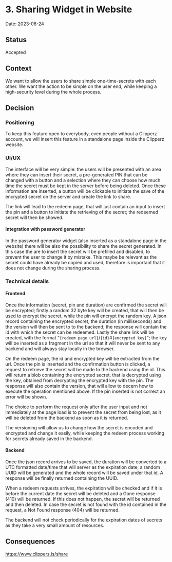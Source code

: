 # 3. Sharing Widget in Website

Date: 2023-08-24


## Status

Accepted


## Context

We want to allow the users to share simple one-time-secrets with each other. We want the action to be simple on the user end, while keeping a high-security level during the whole process.


## Decision

### Positioning

To keep this feature open to everybody, even people without a Clipperz account, we will insert this feature in a standalone page inside the Clipperz website.

### UI/UX

The interface will be very simple: the users will be presented with an area where they can insert their secret, a pre-generated PIN that can be changed with a button and a selection where they can choose how much time the secret must be kept in the server before being deleted.
Once these information are inserted, a button will be clickable to initiate the save of the encrypted secret on the server and create the link to share.

The link will lead to the redeem page, that will just contain an input to insert the pin and a button to initiate the retrieving of the secret; the redeemed secret will then be showed.

#### Integration with password generator

In the password generator widget (also inserted as a standalone page in the website) there will be also the possibility to share the secret generated. In this case the are to insert the secret will be prefilled and disabled, to prevent the user to change it by mistake. This maybe be relevant as the secret could have already be copied and used, therefore is important that it does not change during the sharing process.

### Technical details

#### Frontend

Once the information (secret, pin and duration) are confirmed the secret will be encrypted; firstly a random 32 byte key will be created, that will then be used to encrypt the secret, while the pin will encrypt the random key.
A json record containing the encrypted secret, the duration (in milliseconds) and the version will then be sent to to the backend; the response will contain the id with which the secret can be redeemed.
Lastly the share link will be created, with the format "`{redeem page url}`/`{id}`#`{encrypted key}`"; the key will be inserted as a fragment in the url so that it will never be sent to any backend and will always stay locally in the browser.

On the redeem page, the id and encrypted key will be extracted from the url.
Once the pin is inserted and the confirmation button is clicked, a request to retrieve the secret will be made to the backend using the id.
This will return a blob containing the encrypted secret, that is decrypted using the key, obtained from decrypting the encrypted key with the pin.
The response will also contain the version, that will allow to decern how to execute the operation mentioned above.
If the pin inserted is not correct an error will be shown.

The choice to perform the request only after the user input and not immediately at the page load is to prevent the secret from being lost, as it will be deleted from the backend as soon as it is returned.

The versioning will allow us to change how the secret is encoded and encrypted and change it easily, while keeping the redeem process working for secrets already saved in the backend.

<!-- For the encryption and decryption the [AES CRT algorithm](https://datatracker.ietf.org/doc/html/rfc3686#:~:text=AES%2DCTR%20encryption%20is%20the,stream%20bits%20are%20simply%20discarded.) will be used. -->

#### Backend

Once the json record arrives to be saved, the duration will be converted to a UTC formatted date/time that will server as the expiration date; a random UUID will be generated and the whole record will be saved under that id. A response will be finally returned containing the UUID.

When a redeem requests arrives, the expiration will be checked and if it is before the current date the secret will be deleted and a Gone response (410) will be returned. If this does not happen, the secret will be returned and then deleted.
In case the secret is not found with the id contained in the request, a Not Found response (404) will be returned.

The backend will not check periodically for the expiration dates of secrets as they take a very small amount of resources.

## Consequences

https://www.clipperz.is/share